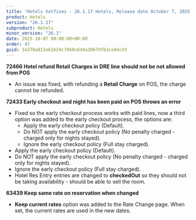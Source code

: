 ```yaml
---
title: "Hotels hotfixes - 26.1.17 Hotels, Release date October 7, 2025 - Hotfixes"
product: Hotels
version: "26.1.17"
subproduct: Hotels
minor_version: "26.1"
date: 2025-10-07 00:00:00+00:00
order: 47
guid: 3a378a812e61b24c7660c6d4a20b7dfb3ce84c43
---
```


<strong>72466 Hotel refund Retail Charges in DRE line should not be not allowed from POS</strong>
<ul><li>An issue was fixed, with refunding a <b>Retail Charge</b> on POS, the charge cannot be refunded.</li></ul>
<strong>72433 Early checkout and night has been paid on POS throws an error</strong>
<ul><li>Fixed so the early checkout process works with paid lines, now a third option was added to the early checkout process, the options are:<ul><li>Apply the early checkout policy (Default).</li><li>Do NOT apply the early checkout policy (No penalty charged - charged only for nights stayed).</li><li>Ignore the early checkout policy (Full stay charged).</li></ul></li>
<li>Apply the early checkout policy (Default).</li>
<li>Do NOT apply the early checkout policy (No penalty charged - charged only for nights stayed).</li>
<li>Ignore the early checkout policy (Full stay charged).</li>
<li>Hotel Res Entry entries are changed to <b>checkedOut</b> so they should not be taking availability - should be able to sell the room.</li></ul>
<strong>63439 Keep same rate on reservation when changed</strong>
<ul><li><b>Keep current rates</b> option was added to the Rate Change page. When set, the current rates are used in the new dates.</li></ul>
